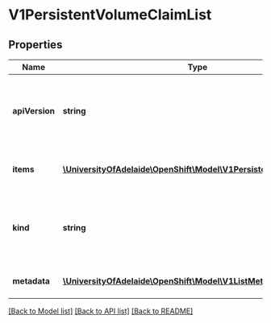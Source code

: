 # V1PersistentVolumeClaimList

## Properties
Name | Type | Description | Notes
------------ | ------------- | ------------- | -------------
**apiVersion** | **string** | APIVersion defines the versioned schema of this representation of an object. Servers should convert recognized schemas to the latest internal value, and may reject unrecognized values. More info: http://releases.k8s.io/HEAD/docs/devel/api-conventions.md#resources | [optional] 
**items** | [**\UniversityOfAdelaide\OpenShift\Model\V1PersistentVolumeClaim[]**](V1PersistentVolumeClaim.md) | A list of persistent volume claims. More info: http://kubernetes.io/docs/user-guide/persistent-volumes#persistentvolumeclaims | 
**kind** | **string** | Kind is a string value representing the REST resource this object represents. Servers may infer this from the endpoint the client submits requests to. Cannot be updated. In CamelCase. More info: http://releases.k8s.io/HEAD/docs/devel/api-conventions.md#types-kinds | [optional] 
**metadata** | [**\UniversityOfAdelaide\OpenShift\Model\V1ListMeta**](V1ListMeta.md) | Standard list metadata. More info: http://releases.k8s.io/HEAD/docs/devel/api-conventions.md#types-kinds | [optional] 

[[Back to Model list]](../README.md#documentation-for-models) [[Back to API list]](../README.md#documentation-for-api-endpoints) [[Back to README]](../README.md)


